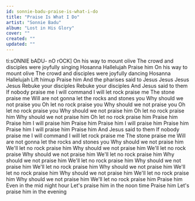 ```yaml
---
id: sonnie-badu-praise-is-what-i-do
title: "Praise Is What I Do"
artist: "Sonnie Badu"
album: "Lost in His Glory"
cover: ""
created: ""
updated: ""
---
```


ti:sONNIE bADU- nO rOCK]
On his way to mount olive
The crowd and disciples were joyfully singing
Hosanna
Hallelujah
Praise him
On his way to mount olive
The crowd and disciples were joyfully dancing
Hosanna
Hallelujah
Lift himup
Praise him
And the pharises said to Jesus
Jesus Jesus Jesus
Rebuke your disciples
Rebuke your disciples
And Jesus said to them
If nobody praise me
I will command
I will let rock praise me
The stone praise me
Will are not gonna let the rocks and stones you
Why should we not praise you
Oh let no rock praise you
Why should we not praise you
Oh let no rock praise you
Why should we not praise him
Oh let no rock praise him
Why should we not praise him
Oh let no rock praise him
Praise him
Praise him
I will praise him
Praise him
Praise him
I will praise him
Praise him
Praise him
I will praise him
Praise him
And Jesus said to them
If nobody praise me
I will command
I will let rock praise me
The stone praise me
Will are not gonna let the rocks and stones you
Why should we not praise him
We'll let no rock praise him
Why should we not praise him
We'll let no rock praise
Why should we not praise him
We'll let no rock praise him
Why should we not praise him
We'll let no rock praise him
Why should we not praise him
We'll let no rock praise him
Why should we not praise him
We'll let no rock praise him
Why should we not praise him
We'll let no rock praise him
Why should we not praise him
We'll let no rock praise him
Praise him
Even in the mid night hour
Let's praise him in the noon time
Praise him
Let's praise him in the evening